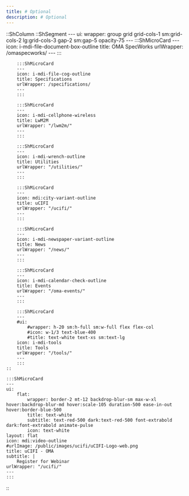 ```yaml
---
title: # Optional
description: # Optional
---
```


::ShColumn
    ::ShSegment
    ---
    ui:
        wrapper: group grid grid-cols-1 sm:grid-cols-2 lg:grid-cols-3 gap-2 sm:gap-5 opacity-75
    ---
        :::ShMicroCard
        ---
        icon: i-mdi-file-document-box-outline
        title: OMA SpecWorks
        urlWrapper: /omaspecworks/
        ---
        :::

        :::ShMicroCard
        ---
        icon: i-mdi-file-cog-outline
        title: Specifications
        urlWrapper: /specifications/
        ---
        :::

        :::ShMicroCard
        ---
        icon: i-mdi-cellphone-wireless
        title: LwM2M
        urlWrapper: "/lwm2m/"
        ---
        :::

        :::ShMicroCard
        ---
        icon: i-mdi-wrench-outline
        title: Utilities
        urlWrapper: "/utilities/"
        ---
        :::

        :::ShMicroCard
        ---
        icon: mdi:city-variant-outline
        title: uCIFI
        urlWrapper: "/ucifi/"
        ---
        :::

        :::ShMicroCard
        ---
        icon: i-mdi-newspaper-variant-outline
        title: News
        urlWrapper: "/news/"
        ---
        :::

        :::ShMicroCard
        ---
        icon: i-mdi-calendar-check-outline
        title: Events
        urlWrapper: "/oma-events/"
        ---
        :::

        :::ShMicroCard
        ---
        #ui:
            #wrapper: h-20 sm:h-full sm:w-full flex flex-col
            #icon: w-1/3 text-blue-400
            #title: text-white text-xs sm:text-lg
        icon: i-mdi-tools
        title: Tools
        urlWrapper: "/tools/"
        ---
        :::
    ::

    :::ShMicroCard
    ---
    ui:
        flat:
            wrapper: border-2 mt-12 backdrop-blur-sm max-w-xl hover:backdrop-blur-md hover:scale-105 duration-500 ease-in-out hover:border-blue-500
            title: text-white
            subtitle: text-red-500 dark:text-red-500 font-extrabold dark:font-extrabold animate-pulse
            icon: text-white
    layout: flat
    icon: mdi:video-outline
    #urlImage: /public/images/ucifi/uCIFI-Logo-web.png
    title: uCIFI - OMA
    subtitle: |
        Register for Webinar
    urlWrapper: "/ucifi/"
    ---
    :::
::